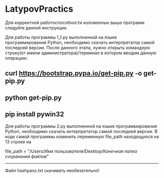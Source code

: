 # LatypovPractics

Для корректной работоспособности изложенных выше программ следуйте данной инструкции.

Для  работы программы 1_1.py выполненной на языке программирования Python, необходимо скачать интерпретатор самой последней версии. После данного этапа, нужно открыть командную строку(от имени администратора)/терминал в котором вводим данную операцию:

curl https://bootstrap.pypa.io/get-pip.py -o get-pip.py
------------------------------------------------------
python get-pip.py
------------------------------------------------------
pip install pywin32
------------------------------------------------------

Для  работы программы 2.py выполненной на языке программирования Python, необходимо скачать интерпретатор самой последней версии.
В коде самой программы изменить переменную file_path находящуюся на 13 строке на

file_path = "/Users/*Имя пользователя*/Desktop/*Конечная папка сохранения файлов*"

------------------------------------------------------
Файл hashpass.txt скачивать необязательно!
